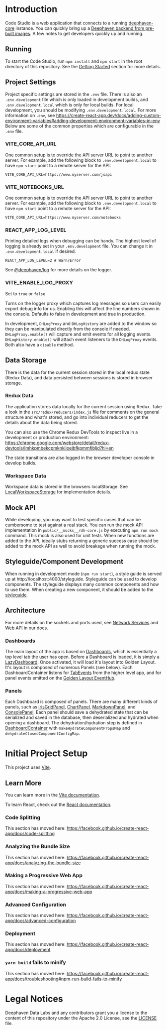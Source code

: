 # Introduction

Code Studio is a web application that connects to a running [deephaven-core](https://github.com/deephaven/deephaven-core/) instance. You can quickly bring up a [Deephaven backend from pre-built images](https://deephaven.io/core/docs/tutorials/quickstart/#tldr). A few notes to get developers quickly up and running.

## Running

To start the Code Studio, run `npm install` and `npm start` in the root directory of this repository. See the [Getting Started](../../README.md#getting-started) section for more details.

## Project Settings

Project specific settings are stored in the `.env` file. There is also an `.env.development` file which is only
loaded in development builds, and `.env.development.local` which is only for local builds. For local development,
you should be modifying `.env.development.local`.
For more information on `.env`, see https://create-react-app.dev/docs/adding-custom-environment-variables#adding-development-environment-variables-in-env
Below are some of the common properties which are configurable in the `.env` file.

### VITE_CORE_API_URL

One common setup is to override the API server URL to point to another server. For example, add the following block to `.env.development.local` to have `npm start` point to a remote server for the API:

```shell
VITE_CORE_API_URL=https://www.myserver.com/jsapi
```

### VITE_NOTEBOOKS_URL

One common setup is to override the API server URL to point to another server. For example, add the following block to `.env.development.local` to have `npm start` point to a remote server for the API:

```shell
VITE_CORE_API_URL=https://www.myserver.com/notebooks
```

### REACT_APP_LOG_LEVEL

Printing detailed logs when debugging can be handy. The highest level of logging is already set in your `.env.development` file. You can change it in `.env.development.local` if desired.

```shell
REACT_APP_LOG_LEVEL=2 # Warn/Error
```

See [@deephaven/log](../log) for more details on the logger.

### VITE_ENABLE_LOG_PROXY

Set to `true` or `false`

Turns on the logger proxy which captures log messages so users can easily export debug info for us. Enabling this will affect the line numbers shown in the console. Defaults to false in development and true in production.

In development, `DHLogProxy` and `DHLogHistory` are added to the window so they can be manipulated directly from the console if needed. `DHLogProxy.enable()` will capture and emit events for all logging events. `DHLogHistory.enable()` will attach event listeners to the `DHLogProxy` events. Both also have a `disable` method.

## Data Storage

There is the data for the current session stored in the local redux state (Redux Data), and data persisted between sessions is stored in browser storage.

### Redux Data

The application stores data locally for the current session using Redux. Take a look in the `src/redux/reducers/index.js` file for comments on the general structure and what's stored, and go into individual reducers to get the details about the data being stored.

You can also use the Chrome Redux DevTools to inspect live in a development or production environment: https://chrome.google.com/webstore/detail/redux-devtools/lmhkpmbekcpmknklioeibfkpmmfibljd?hl=en

The state transitions are also logged in the browser developer console in develop builds.

### Workspace Data

Workspace data is stored in the browsers localStorage. See [LocalWorkspaceStorage](./src/dashboard/LocalWorkspaceStorage.ts) for implementation details.

## Mock API

While developing, you may want to test specific cases that can be cumbersome to test against a real stack. You can run the mock API implementation in `public/__mocks__/dh-core.js` by executing `npm run mock` command. This mock is also used for unit tests.
When new functions are added to the API, ideally stubs returning a generic success case should be added to the mock API as well to avoid breakage when running the mock.

## Styleguide/Component Development

When running in development mode (`npm run start`), a style guide is served up at http://localhost:4000/styleguide. Styleguide can be used to develop components. The styleguide displays many common components and how to use them. When creating a new component, it should be added to the [styleguide](./src/styleguide/).

## Architecture

For more details on the sockets and ports used, see [Network Services](https://docs.deephaven.io/latest/Content/runbook/OpsGuide.htm?Highlight=socket%20ports#Network_Services) and [Web API](https://docs.deephaven.io/latest/Content/systemAdmin/sec_webAPI.htm) in our docs.

### Dashboards

The main layout of the app is based on [Dashboards](src/dashboard/DashboardContainer.jsx), which is essentially a top level tab the user has open. Before a Dashboard is loaded, it is simply a [LazyDashboard](src/dashboard/LazyDashboardContainer.jsx). Once activated, it will load it's layout into Golden Layout. It's layout is composed of numerous Panels (see below).
Each DashboardContainer listens for [TabEvents](src/main/tabs/TabEvent.js) from the higher level app, and for panel events emitted on the [Golden Layout EventHub](https://golden-layout.com/tutorials/getting-started-react.html).

### Panels

Each Dashboard is composed of panels. There are many different kinds of panels, such as [IrisGridPanel](src/iris-grid/IrisGridPanel), [ChartPanel](src/chart/ChartPanel.jsx), [MarkdownPanel](src/controls/markdown/MarkdownPanel.jsx), and [ConsolePanel](src/console/ConsolePanel.jsx). Each panel should save a dehydrated state that can be serialized and saved in the database, then deserialized and hydrated when opening a dashboard. The dehydration/hydration step is defined in [DashboardContainer](src/dashboard/DashboardContainer.jsx) with `makeHydrateComponentPropsMap` and `dehydrateClosedComponentConfigMap`.

# Initial Project Setup

This project uses [Vite](https://vitejs.dev/).

## Learn More

You can learn more in the [Vite documentation](https://vitejs.dev/guide/).

To learn React, check out the [React documentation](https://reactjs.org/).

### Code Splitting

This section has moved here: https://facebook.github.io/create-react-app/docs/code-splitting

### Analyzing the Bundle Size

This section has moved here: https://facebook.github.io/create-react-app/docs/analyzing-the-bundle-size

### Making a Progressive Web App

This section has moved here: https://facebook.github.io/create-react-app/docs/making-a-progressive-web-app

### Advanced Configuration

This section has moved here: https://facebook.github.io/create-react-app/docs/advanced-configuration

### Deployment

This section has moved here: https://facebook.github.io/create-react-app/docs/deployment

### `yarn build` fails to minify

This section has moved here: https://facebook.github.io/create-react-app/docs/troubleshooting#npm-run-build-fails-to-minify

# Legal Notices

Deephaven Data Labs and any contributors grant you a license to the content of this repository under the Apache 2.0 License, see the [LICENSE](../../LICENSE) file.
